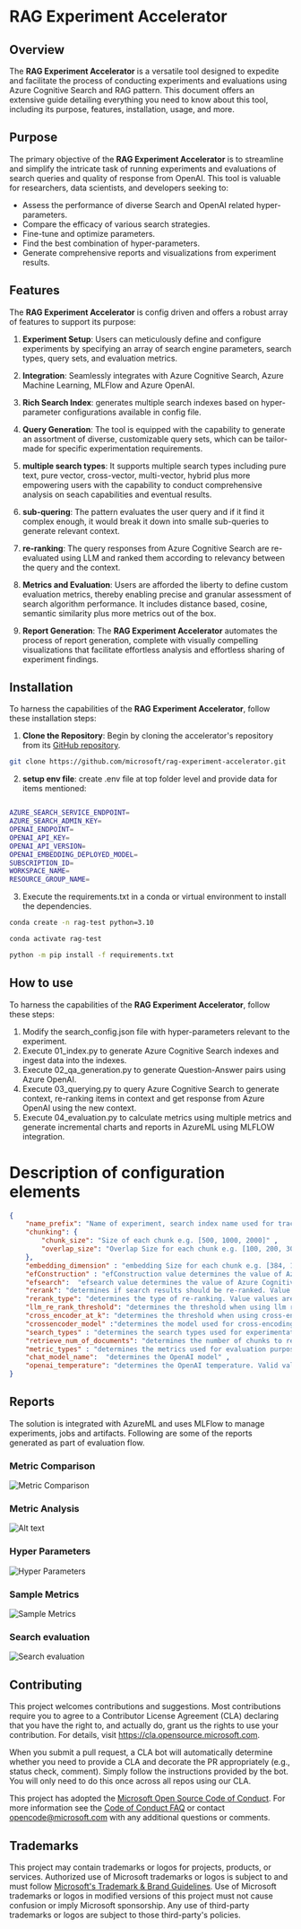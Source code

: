 # RAG Experiment Accelerator

## Overview

The **RAG Experiment Accelerator** is a versatile tool designed to expedite and facilitate the process of conducting experiments and evaluations using Azure Cognitive Search and RAG pattern. This document offers an extensive guide detailing everything you need to know about this tool, including its purpose, features, installation, usage, and more.

## Purpose

The primary objective of the **RAG Experiment Accelerator** is to streamline and simplify the intricate task of running experiments and evaluations of search queries and quality of response from OpenAI. This tool is valuable for researchers, data scientists, and developers seeking to:

- Assess the performance of diverse Search and OpenAI related hyper-parameters.
- Compare the efficacy of various search strategies.
- Fine-tune and optimize parameters.
- Find the best combination of hyper-parameters.
- Generate comprehensive reports and visualizations from experiment results.

## Features

The **RAG Experiment Accelerator** is config driven and offers a robust array of features to support its purpose:

1. **Experiment Setup**: Users can meticulously define and configure experiments by specifying an array of search engine parameters, search types, query sets, and evaluation metrics.

2. **Integration**: Seamlessly integrates with Azure Cognitive Search, Azure Machine Learning, MLFlow and Azure OpenAI.

3. **Rich Search Index**: generates multiple search indexes based on hyper-parameter configurations available in config file.

4. **Query Generation**: The tool is equipped with the capability to generate an assortment of diverse, customizable query sets, which can be tailor-made for specific experimentation requirements.

5. **multiple search types**: It supports multiple search types including pure text, pure vector, cross-vector, multi-vector, hybrid plus more empowering users with the capability to conduct comprehensive analysis on seach capabilities and eventual results.

6. **sub-quering**: The pattern evaluates the user query and if it find it complex enough, it would break it down into smalle sub-queries to generate relevant context.

7. **re-ranking**: The query responses from Azure Cognitive Search are re-evaluated using LLM and ranked them according to relevancy between the query and the context.

8. **Metrics and Evaluation**: Users are afforded the liberty to define custom evaluation metrics, thereby enabling precise and granular assessment of search algorithm performance. It includes distance based, cosine, semantic similarity plus more metrics out of the box.

9. **Report Generation**: The **RAG Experiment Accelerator** automates the process of report generation, complete with visually compelling visualizations that facilitate effortless analysis and effortless sharing of experiment findings.


## Installation

To harness the capabilities of the **RAG Experiment Accelerator**, follow these installation steps:

1. **Clone the Repository**: Begin by cloning the accelerator's repository from its [GitHub repository](https://github.com/your-repo/search-experiment-accelerator.git).

```bash
git clone https://github.com/microsoft/rag-experiment-accelerator.git
```

2. **setup env file**: create .env file at top folder level and provide data for items mentioned:

```bash

AZURE_SEARCH_SERVICE_ENDPOINT=
AZURE_SEARCH_ADMIN_KEY=
OPENAI_ENDPOINT=
OPENAI_API_KEY=
OPENAI_API_VERSION=
OPENAI_EMBEDDING_DEPLOYED_MODEL=
SUBSCRIPTION_ID=
WORKSPACE_NAME=
RESOURCE_GROUP_NAME=

```
3. Execute the requirements.txt in a conda or virtual environment to install the dependencies.

```bash
conda create -n rag-test python=3.10

conda activate rag-test

python -m pip install -f requirements.txt

```

## How to use

To harness the capabilities of the **RAG Experiment Accelerator**, follow these steps:

1. Modify the search_config.json file with hyper-parameters relevant to the experiment.
2. Execute 01_index.py to generate Azure Cognitive Search indexes and ingest data into the indexes.
3. Execute 02_qa_generation.py to generate Question-Answer pairs using Azure OpenAI.
4. Execute 03_querying.py to query Azure Cognitive Search to generate context, re-ranking items in context and get response from Azure OpenAI using the new context.
5. Execute 04_evaluation.py to calculate metrics using multiple metrics and generate incremental charts and reports in AzureML using MLFLOW integration.


# Description of configuration elements

```json
{
    "name_prefix": "Name of experiment, search index name used for tracking and comparing jobs",
    "chunking": {
        "chunk_size": "Size of each chunk e.g. [500, 1000, 2000]" ,
        "overlap_size": "Overlap Size for each chunk e.g. [100, 200, 300]" 
    },
    "embedding_dimension" : "embedding Size for each chunk e.g. [384, 1024]. Valid values are 384, 768,1024" ,
    "efConstruction" : "efConstruction value determines the value of Azure Cognitive Search vector configuration." ,
    "efsearch":  "efsearch value determines the value of Azure Cognitive Search vector configuration.",
    "rerank": "determines if search results should be re-ranked. Value values are TRUE or FALSE" ,
    "rerank_type": "determines the type of re-ranking. Value values are llm or crossencoder", 
    "llm_re_rank_threshold": "determines the threshold when using llm re-ranking. Chunks with rank above this number are selected in range from 1 - 10." ,
    "cross_encoder_at_k": "determines the threshold when using cross-encoding re-ranking. Chunks with given rank value are selected." ,
    "crossencoder_model" :"determines the model used for cross-encoding re-ranking step. Valid value is cross-encoder/stsb-roberta-base",
    "search_types" : "determines the search types used for experimentation. Valid value are search_for_match_semantic, search_for_match_Hybrid_multi,       search_for_match_Hybrid_cross, search_for_match_text, search_for_match_pure_vector, search_for_match_pure_vector_multi, search_for_match_pure_vector_cross, search_for_manual_hybrid. e.g. ['search_for_manual_hybrid', 'search_for_match_Hybrid_multi','search_for_match_semantic' ]",
    "retrieve_num_of_documents": "determines the number of chunks to retrieve from the search index",
    "metric_types" : "determines the metrics used for evaluation purpose. Valid value are lcsstr, lcsseq, cosine, jaro_winkler, hamming, jaccard, levenshtein, fuzzy, bert_all_MiniLM_L6_v2, bert_base_nli_mean_tokens, bert_large_nli_mean_tokens, bert_large_nli_stsb_mean_tokens, bert_distilbert_base_nli_stsb_mean_tokens, bert_paraphrase_multilingual_MiniLM_L12_v2. e.g ['fuzzy','bert_all_MiniLM_L6_v2','cosine','bert_distilbert_base_nli_stsb_mean_tokens']",
    "chat_model_name":  "determines the OpenAI model" ,
    "openai_temperature": "determines the OpenAI temperature. Valid value ranges from 0 to 1."
}
```

## Reports

The solution is integrated with AzureML and uses MLFlow to manage experiments, jobs and artifacts. Following are some of the reports generated as part of evaluation flow.

### Metric Comparison

![Metric Comparison](./images/metric_comparison.png)

### Metric Analysis

![Alt text](./images/metric_analysis.png)

### Hyper Parameters

![Hyper Parameters](./images/hyper-parameters.png)

### Sample Metrics

![Sample Metrics](./images/sample_metric.png)

### Search evaluation

![Search evaluation](./images/search_chart.png)


## Contributing

This project welcomes contributions and suggestions.  Most contributions require you to agree to a
Contributor License Agreement (CLA) declaring that you have the right to, and actually do, grant us
the rights to use your contribution. For details, visit https://cla.opensource.microsoft.com.

When you submit a pull request, a CLA bot will automatically determine whether you need to provide
a CLA and decorate the PR appropriately (e.g., status check, comment). Simply follow the instructions
provided by the bot. You will only need to do this once across all repos using our CLA.

This project has adopted the [Microsoft Open Source Code of Conduct](https://opensource.microsoft.com/codeofconduct/).
For more information see the [Code of Conduct FAQ](https://opensource.microsoft.com/codeofconduct/faq/) or
contact [opencode@microsoft.com](mailto:opencode@microsoft.com) with any additional questions or comments.

## Trademarks

This project may contain trademarks or logos for projects, products, or services. Authorized use of Microsoft 
trademarks or logos is subject to and must follow 
[Microsoft's Trademark & Brand Guidelines](https://www.microsoft.com/en-us/legal/intellectualproperty/trademarks/usage/general).
Use of Microsoft trademarks or logos in modified versions of this project must not cause confusion or imply Microsoft sponsorship.
Any use of third-party trademarks or logos are subject to those third-party's policies.

